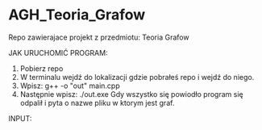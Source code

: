# AGH_Teoria_Grafow
Repo zawierajace projekt z przedmiotu: Teoria Grafow

JAK URUCHOMIĆ PROGRAM:

1. Pobierz repo
2. W terminalu wejdź do lokalizacji gdzie pobrałeś repo i wejdź do niego.
3. Wpisz: g++ -o "out" main.cpp
4. Następnie wpisz: ./out.exe
Gdy wszystko się powiodło program się odpalił i pyta o nazwe pliku w ktorym jest graf.

INPUT:

